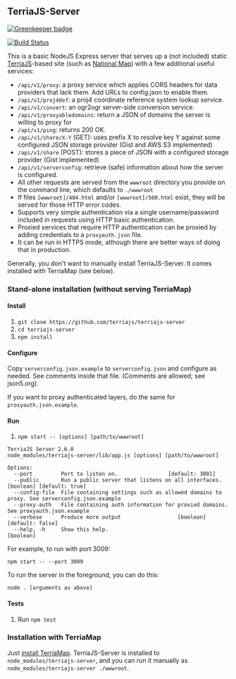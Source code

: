 ## TerriaJS-Server

[![Greenkeeper badge](https://badges.greenkeeper.io/TerriaJS/terriajs-server.svg)](https://greenkeeper.io/)

[![Build Status](https://travis-ci.org/TerriaJS/terriajs-server.svg?branch=master)](https://travis-ci.org/TerriaJS/terriajs-server)

This is a basic NodeJS Express server that serves up a (not included) static [TerriaJS](https://github.com/TerriaJS/TerriaJS)-based site (such as [National Map](http://nationalmap.gov.au)) with a few additional useful services:

* `/api/v1/proxy`: a proxy service which applies CORS headers for data providers that lack them. Add URLs to config.json to enable them.
* `/api/v1/proj4def`: a proj4 coordinate reference system lookup service.
* `/api/v1/convert`: an ogr2ogr server-side conversion service.
* `/api/v1/proxyabledomains`: return a JSON of domains the server is willing to proxy for
* `/api/v1/ping`: returns 200 OK.
* `/api/v1/share/X-Y` (GET): uses prefix X to resolve key Y against some configured JSON storage provider (Gist and AWS S3 implemented)
* `/api/v1/share` (POST): stores a piece of JSON with a configured storage provider (Gist implemented)
* `/api/v1/serverconfig`: retrieve (safe) information about how the server is configured.
* All other requests are served from the `wwwroot` directory you provide on the command line, which defaults to `./wwwroot`
* If files `[wwwroot]/404.html` and/or `[wwwroot]/500.html` exist, they will be served for those HTTP error codes.
* Supports very simple authentication via a single username/password included in requests using HTTP basic authentication.
* Proxied services that require HTTP authentication can be proxied by adding credentials to a `proxyauth.json` file.
* It can be run in HTTPS mode, although there are better ways of doing that in production.

Generally, you don't want to manually install TerriaJS-Server. It comes installed with TerriaMap (see below).

### Stand-alone installation (without serving TerriaMap)

#### Install

1. `git clone https://github.com/terriajs/terriajs-server`
2. `cd terriajs-server`
3. `npm install`

#### Configure

Copy `serverconfig.json.example` to `serverconfig.json` and configure as needed. See comments inside that file. (Comments are allowed; see json5.org).

If you want to proxy authenticated layers, do the same for `proxyauth.json.example`.

#### Run

1. `npm start -- [options] [path/to/wwwroot]`

```
TerriaJS Server 2.6.0
node_modules/terriajs-server/lib/app.js [options] [path/to/wwwroot]

Options:
  --port         Port to listen on.                [default: 3001]
  --public       Run a public server that listens on all interfaces. [boolean] [default: true]
  --config-file  File containing settings such as allowed domains to proxy. See serverconfig.json.example
  --proxy-auth   File containing auth information for proxied domains. See proxyauth.json.example
  --verbose      Produce more output                  [boolean] [default: false]
  --help, -h     Show this help.                                       [boolean]
```

For example, to run with port 3009:

`npm start -- --port 3009`

To run the server in the foreground, you can do this:

`node . [arguments as above]`

#### Tests

1. Run `npm test`

### Installation with TerriaMap

Just [install TerriaMap](http://terria.io/Documentation). TerriaJS-Server is installed to `node_modules/terriajs-server`, and you can run it manually as `node_modules/terriajs-server ./wwwroot`.

